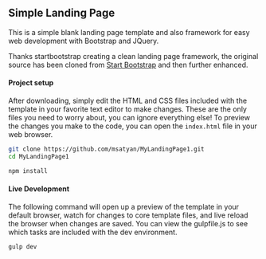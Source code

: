 
## Simple Landing Page 
This is a simple blank landing page template and also framework for easy web development with Bootstrap and JQuery. 

Thanks startbootstrap creating a clean landing page framework, the original source has been cloned from [Start Bootstrap](https://github.com/BlackrockDigital/startbootstrap-landing-page) and then further enhanced.


#### Project setup
After downloading, simply edit the HTML and CSS files included with the template in your favorite text editor to make changes. These are the only files you need to worry about, you can ignore everything else! To preview the changes you make to the code, you can open the `index.html` file in your web browser.

```bash
git clone https://github.com/msatyan/MyLandingPage1.git
cd MyLandingPage1

npm install
```

#### Live Development
The following command will open up a preview of the template in your default browser, watch for changes to core template files, and live reload the browser when changes are saved. You can view the gulpfile.js to see which tasks are included with the dev environment.

```bash
gulp dev
```




